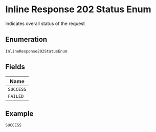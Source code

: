 
# Inline Response 202 Status Enum

Indicates overall status of the request

## Enumeration

`InlineResponse202StatusEnum`

## Fields

| Name |
|  --- |
| `SUCCESS` |
| `FAILED` |

## Example

```
SUCCESS
```

